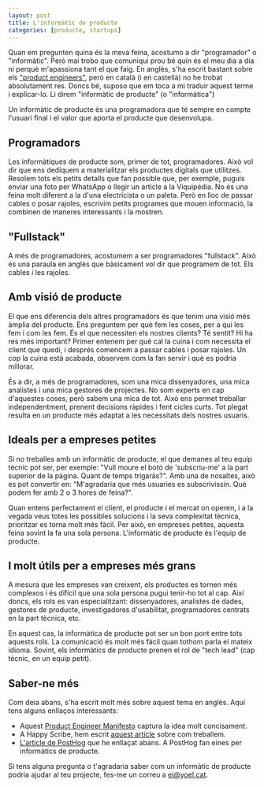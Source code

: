 ```yaml
---
layout: post
title: L'informàtic de producte
categories: [producte, startups]
---
```


Quan em pregunten quina és la meva feina, acostumo a dir "programador" o "informàtic". Però mai trobo que comuniqui prou bé quin és el meu dia a dia ni perquè m'apassiona tant el que faig. En anglès, s'ha escrit bastant sobre els ["product engineers"](https://posthog.com/blog/what-is-a-product-engineer), però en català (i en castellà) no he trobat absolutament res. Doncs bé, suposo que em toca a mi traduir aquest terme i explicar-lo. Li direm "informàtic de producte" (o "informàtica")

Un informàtic de producte és una programadora que té sempre en compte l'usuari final i el valor que aporta el producte que desenvolupa.


## Programadors

Les informàtiques de producte som, primer de tot, programadores. Això vol dir que ens dediquem a materialitzar els productes digitals que utilitzes. Resolem tots els petits detalls que fan possible que, per exemple, puguis enviar una foto per WhatsApp o llegir un article a la Viquipèdia. No és una feina molt diferent a la d'una electricista o un paleta. Però en lloc de passar cables o posar rajoles, escrivim petits programes que mouen informació, la combinen de maneres interessants i la mostren.

## "Fullstack"

A més de programadores, acostumem a ser programadores "fullstack". Això és una paraula en anglès que bàsicament vol dir que programem de tot. Els cables *i* les rajoles.

## Amb visió de producte

El que ens diferencia dels altres programadors és que tenim una visió més àmplia del producte. Ens preguntem per què fem les coses, per a qui les fem i com les fem. És el que necessiten els nostres clients? Té sentit? Hi ha res més important? Primer entenem per què cal la cuina i com necessita el client que quedi, i després comencem a passar cables i posar rajoles. Un cop la cuina està acabada, observem com la fan servir i què es podria millorar.

És a dir, a més de programadores, som una mica dissenyadores, una mica analistes i una mica gestores de projectes. No som experts en cap d'aquestes coses, però sabem una mica de tot. Això ens permet treballar independentment, prenent decisions ràpides i fent cicles curts. Tot plegat resulta en un producte més adaptat a les necessitats dels nostres usuaris.

## Ideals per a empreses petites


Si no treballes amb un informàtic de producte, el que demanes al teu equip tècnic pot ser, per exemple: "Vull moure el botó de 'subscriu-me' a la part superior de la pàgina. Quant de temps trigaràs?". Amb una de nosaltes, això es pot convertir en: "M'agradaria que més usuaries es subscrivissin. Què podem fer amb 2 o 3 hores de feina?".

Quan entens perfectament el client, el producte i el mercat on operen, i a la vegada veus totes les possibles solucions i la seva complexitat tècnica, prioritzar es torna molt més fàcil. Per això, en empreses petites, aquesta feina sovint la fa una sola persona. L'informàtic de producte és l'equip de producte.

## I molt útils per a empreses més grans

A mesura que les empreses van creixent, els productes es tornen més complexos i és difícil que una sola persona pugui tenir-ho tot al cap. Així doncs, els rols es van especialitzant: dissenyadores, analistes de dades, gestores de producte, investigadores d'usabilitat, programadores centrats en la part tècnica, etc. 

En aquest cas, la informàtica de producte pot ser un bon pont entre tots aquests rols. La comunicació és molt més fàcil quan tothom parla el mateix idioma. Sovint, els informàtics de producte prenen el rol de "tech lead" (cap tècnic, en un equip petit).

## Saber-ne més

Com deia abans, s'ha escrit molt més sobre aquest tema en anglès. Aquí tens alguns enllaços interessants:
- Aquest [Product Engineer Manifesto](https://productengineer.org/) captura la idea molt concisament.
- A Happy Scribe, hem escrit [aquest article](https://www.notion.so/happyscribe/The-Product-Engineer-aa49c0bffd4242f29c89d11202c000ec) sobre com treballem.
- [L'article de PostHog](https://posthog.com/blog/what-is-a-product-engineer) que he enllaçat abans. A PostHog fan eines per informàtics de producte.

Si tens alguna pregunta o t'agradaria saber com un informàtic de producte podria ajudar al teu projecte, fes-me un correu a [ei@yoel.cat](mailto:ei@yoel.cat).